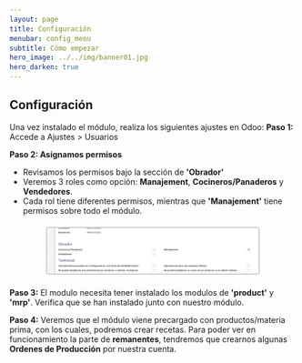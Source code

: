 ```yaml
---
layout: page
title: Configuración
menubar: config_menu
subtitle: Cómo empezar
hero_image: ../../img/banner01.jpg 
hero_darken: true
---
```

## **Configuración**

Una vez instalado el módulo, realiza los siguientes ajustes en Odoo:
**Paso 1:** 
Accede a Ajustes > Usuarios

**Paso 2: Asignamos permisos**
   - Revisamos los permisos bajo la sección de **'Obrador'**
   - Veremos 3 roles como opción: **Manajement**, **Cocineros/Panaderos** y **Vendedores**. 
   - Cada rol tiene diferentes permisos, mientras que **'Manajement'** tiene permisos sobre todo el módulo.

<div style="text-align: center; margin: 20px;">
  <img src="../../img/permisos.png" alt="Permisos" style="width: 80%; height: auto; border: 2px solid #ccc; border-radius: 5px;">
</div>

**Paso 3:** 
El modulo necesita tener instalado los modulos de **'product'** y **'mrp'**. Verifica que se han instalado junto con nuestro módulo. 

**Paso 4:**
Veremos que el módulo viene precargado con productos/materia prima, con los cuales, podremos crear recetas. 
Para poder ver en funcionamiento la parte de **remanentes**, tendremos que crearnos algunas **Ordenes de Producción** por nuestra cuenta.